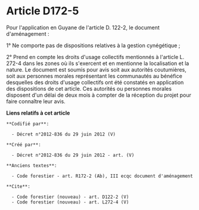 # Article D172-5

Pour l'application en Guyane de l'article D. 122-2, le document d'aménagement :

1° Ne comporte pas de dispositions relatives à la gestion cynégétique ;

2° Prend en compte les droits d'usage collectifs mentionnés à l'article L. 272-4 dans les zones où ils s'exercent et en
mentionne la localisation et la nature. Le document est soumis pour avis soit aux autorités coutumières, soit aux personnes
morales représentant les communautés au bénéfice desquelles des droits d'usage collectifs ont été constatés en application
des dispositions de cet article. Ces autorités ou personnes morales disposent d'un délai de deux mois à compter de la
réception du projet pour faire connaître leur avis.

**Liens relatifs à cet article**

	**Codifié par**:

	  - Décret n°2012-836 du 29 juin 2012 (V)

	**Créé par**:

	  - Décret n°2012-836 du 29 juin 2012 - art. (V)

	**Anciens textes**:

	  - Code forestier - art. R172-2 (Ab), III ecqc document d'aménagement

	**Cite**:

	  - Code forestier (nouveau) - art. D122-2 (V)
	  - Code forestier (nouveau) - art. L272-4 (V)
